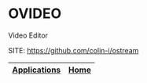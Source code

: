 # OVIDEO
 
 Video Editor
 
 SITE: https://github.com/colin-i/ostream

 | [Applications](https://portable-linux-apps.github.io/apps.html) | [Home](https://portable-linux-apps.github.io)
 | --- | --- |
